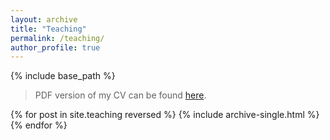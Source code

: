 ```yaml
---
layout: archive
title: "Teaching"
permalink: /teaching/
author_profile: true
---
```


{% include base_path %}
> PDF version of my CV can be found [here](/files/ASIC_Design.pdf).

{% for post in site.teaching reversed %}
  {% include archive-single.html %}
{% endfor %}
